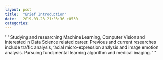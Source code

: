 ```yaml
---
layout: post
title:  "Brief Introduction"
date:   2019-03-23 21:03:36 +0530
categories:
---
```

'''
Studying and researching Machine Learning, Computer Vision and interested in Data Science related career. Previous and current researches include traffic analysis, facial micro-expression analysis and image emotion analysis. 
Pursuing fundamental learning algorithm and medical imaging.
'''
<!-- ```javascript
// require 'jekyll-timeago'
// include Jekyll:Timeago

const Razorpay = require('razorpay');

let rzp = Razorpay({
	key_id: 'KEY_ID',
	secret: 'name'
});

// capture request
rzp.capture(payment_id, cost)
	.then(function (data) {
		return 2;
	})
``` -->

<!-- Check out the [Jekyll docs][jekyll-docs] for more info on how to get the most out of Jekyll. File all bugs/feature requests at [Jekyll’s GitHub repo][jekyll-gh]. If you have questions, you can ask them on [Jekyll Talk][jekyll-talk].

[jekyll-docs]: https://jekyllrb.com/docs/home
[jekyll-gh]:   https://github.com/jekyll/jekyll
[jekyll-talk]: https://talk.jekyllrb.com/
 -->